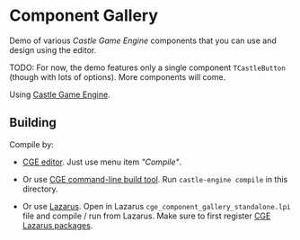 # Component Gallery

Demo of various _Castle Game Engine_ components that you can use and design using the editor.

TODO: For now, the demo features only a single component `TCastleButton` (though with lots of options). More components will come.

Using [Castle Game Engine](https://castle-engine.io/).

## Building

Compile by:

- [CGE editor](https://castle-engine.io/manual_editor.php). Just use menu item _"Compile"_.

- Or use [CGE command-line build tool](https://castle-engine.io/build_tool). Run `castle-engine compile` in this directory.

- Or use [Lazarus](https://www.lazarus-ide.org/). Open in Lazarus `cge_component_gallery_standalone.lpi` file and compile / run from Lazarus. Make sure to first register [CGE Lazarus packages](https://castle-engine.io/documentation.php).
